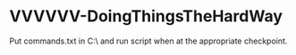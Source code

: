 # VVVVVV-DoingThingsTheHardWay

Put commands.txt in C:\ and run script when at the appropriate checkpoint.
